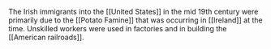 The Irish immigrants into the [[United States]] in the mid 19th century were primarily due to the [[Potato Famine]] that was occurring in [[Ireland]] at the time. Unskilled workers were used in factories and in building the [[American railroads]].